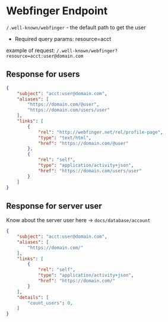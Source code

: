 # Webfinger Endpoint

`/.well-known/webfinger` - the default path to get the user

- Required query params: resource=acct

example of request: `/.well-known/webfinger?resource=acct:user@domain.com`

## Response for users

```json
{
	"subject": "acct:user@domain.com",
	"aliases": [
		"https://domain.com/@user",
		"https://domain.com/users/user"
	],
	"links": [
		{
			"rel": "http://webfinger.net/rel/profile-page",
			"type": "text/html",
			"href": "https://domain.com/@user"
		},
		{
			"rel": "self",
			"type": "application/activity+json",
			"href": "https://domain.com/users/user"
		}
	]
}
```

## Response for server user
Know about the server user here -> `docs/database/account`

```json
{
	"subject": "acct:user@domain.com",
	"aliases": [
		"https://domain.com/"
	],
	"links": [
		{
			"rel": "self",
			"type": "application/activity+json",
			"href": "https://domain.com/"
		}
	],
	"details": [
		"count_users": 0,
	]
}
```
